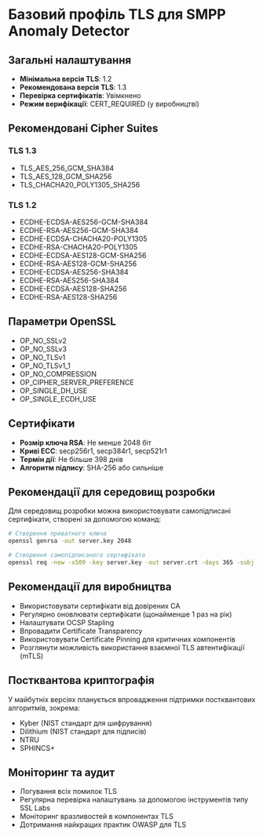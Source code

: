 # Базовий профіль TLS для SMPP Anomaly Detector

## Загальні налаштування

- **Мінімальна версія TLS**: 1.2
- **Рекомендована версія TLS**: 1.3
- **Перевірка сертифікатів**: Увімкнено
- **Режим верифікації**: CERT_REQUIRED (у виробництві)

## Рекомендовані Cipher Suites

### TLS 1.3
- TLS_AES_256_GCM_SHA384
- TLS_AES_128_GCM_SHA256
- TLS_CHACHA20_POLY1305_SHA256

### TLS 1.2
- ECDHE-ECDSA-AES256-GCM-SHA384
- ECDHE-RSA-AES256-GCM-SHA384
- ECDHE-ECDSA-CHACHA20-POLY1305
- ECDHE-RSA-CHACHA20-POLY1305
- ECDHE-ECDSA-AES128-GCM-SHA256
- ECDHE-RSA-AES128-GCM-SHA256
- ECDHE-ECDSA-AES256-SHA384
- ECDHE-RSA-AES256-SHA384
- ECDHE-ECDSA-AES128-SHA256
- ECDHE-RSA-AES128-SHA256

## Параметри OpenSSL

- OP_NO_SSLv2
- OP_NO_SSLv3
- OP_NO_TLSv1
- OP_NO_TLSv1_1
- OP_NO_COMPRESSION
- OP_CIPHER_SERVER_PREFERENCE
- OP_SINGLE_DH_USE
- OP_SINGLE_ECDH_USE

## Сертифікати

- **Розмір ключа RSA**: Не менше 2048 біт
- **Криві ECC**: secp256r1, secp384r1, secp521r1
- **Термін дії**: Не більше 398 днів
- **Алгоритм підпису**: SHA-256 або сильніше

## Рекомендації для середовищ розробки

Для середовищ розробки можна використовувати самопідписані сертифікати, створені за допомогою команд:

```bash
# Створення приватного ключа
openssl genrsa -out server.key 2048

# Створення самопідписаного сертифіката
openssl req -new -x509 -key server.key -out server.crt -days 365 -subj "/C=UA/ST=Kyiv/L=Kyiv/O=SMPP Anomaly Detector/CN=localhost"
```

## Рекомендації для виробництва

- Використовувати сертифікати від довірених CA
- Регулярно оновлювати сертифікати (щонайменше 1 раз на рік)
- Налаштувати OCSP Stapling
- Впровадити Certificate Transparency
- Використовувати Certificate Pinning для критичних компонентів
- Розглянути можливість використання взаємної TLS автентифікації (mTLS)

## Постквантова криптографія

У майбутніх версіях планується впровадження підтримки постквантових алгоритмів, зокрема:

- Kyber (NIST стандарт для шифрування)
- Dilithium (NIST стандарт для підписів)
- NTRU
- SPHINCS+

## Моніторинг та аудит

- Логування всіх помилок TLS
- Регулярна перевірка налаштувань за допомогою інструментів типу SSL Labs
- Моніторинг вразливостей в компонентах TLS
- Дотримання найкращих практик OWASP для TLS